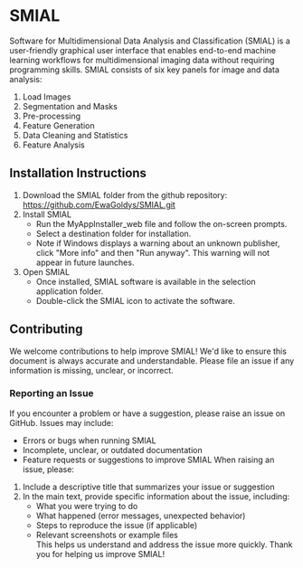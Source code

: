 # **SMIAL**
Software for Multidimensional Data Analysis and Classification (SMIAL) is a user-friendly graphical user interface that enables end-to-end machine learning workflows for multidimensional imaging data without requiring programming skills.
SMIAL consists of six key panels for image and data analysis:
  1. Load Images  
  2. Segmentation and Masks  
  3. Pre-processing  
  4. Feature Generation  
  5. Data Cleaning and Statistics  
  6. Feature Analysis
## Installation Instructions
1. Download the SMIAL folder from the github repository: https://github.com/EwaGoldys/SMIAL.git
2. Install SMIAL
   - Run the MyAppInstaller_web file and follow the on-screen prompts.  
   - Select a destination folder for installation. 
   - Note if Windows displays a warning about an unknown publisher, click "More info" and then "Run anyway". This warning will not appear in future launches. 
3. Open SMIAL
   - Once installed, SMIAL software is available in the selection application folder.
   - Double-click the SMIAL icon to activate the software.
## Contributing
We welcome contributions to help improve SMIAL!
We'd like to ensure this document is always accurate and understandable. Please file an issue if any information is missing, unclear, or incorrect.
### Reporting an Issue
If you encounter a problem or have a suggestion, please raise an issue on GitHub. Issues may include:
- Errors or bugs when running SMIAL 
- Incomplete, unclear, or outdated documentation  
- Feature requests or suggestions to improve SMIAL
When raising an issue, please:
1. Include a descriptive title that summarizes your issue or suggestion  
2. In the main text, provide specific information about the issue, including:
   - What you were trying to do  
   - What happened (error messages, unexpected behavior)  
   - Steps to reproduce the issue (if applicable)  
   - Relevant screenshots or example files  
This helps us understand and address the issue more quickly.
Thank you for helping us improve SMIAL!
